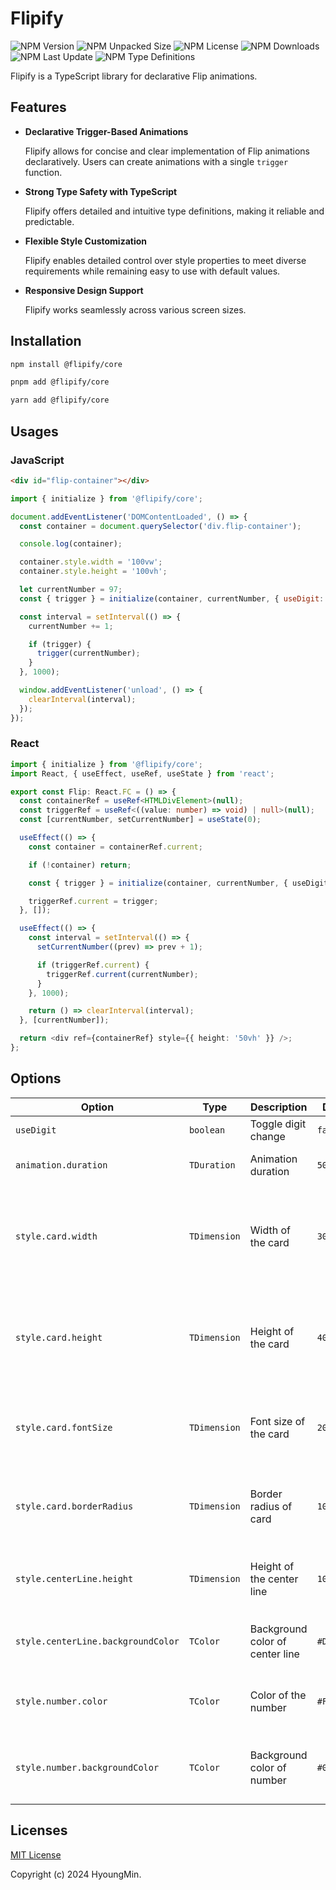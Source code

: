 # Flipify

![NPM Version](https://img.shields.io/npm/v/%40flipify%2Fcore)
![NPM Unpacked Size](https://img.shields.io/npm/unpacked-size/%40flipify%2Fcore)
![NPM License](https://img.shields.io/npm/l/%40flipify%2Fcore)
![NPM Downloads](https://img.shields.io/npm/d18m/%40flipify%2Fcore)
![NPM Last Update](https://img.shields.io/npm/last-update/%40flipify%2Fcore)
![NPM Type Definitions](https://img.shields.io/npm/types/%40flipify%2Fcore)

Flipify is a TypeScript library for declarative Flip animations.

## Features

- **Declarative Trigger-Based Animations**

  Flipify allows for concise and clear implementation of Flip animations declaratively. Users can create animations with a single `trigger` function.

- **Strong Type Safety with TypeScript**

  Flipify offers detailed and intuitive type definitions, making it reliable and predictable.

- **Flexible Style Customization**

  Flipify enables detailed control over style properties to meet diverse requirements while remaining easy to use with default values.

- **Responsive Design Support**

  Flipify works seamlessly across various screen sizes.

## Installation

```bash
npm install @flipify/core
```

```bash
pnpm add @flipify/core
```

```bash
yarn add @flipify/core
```

## Usages

### JavaScript

```html
<div id="flip-container"></div>
```

```javascript
import { initialize } from '@flipify/core';

document.addEventListener('DOMContentLoaded', () => {
  const container = document.querySelector('div.flip-container');

  console.log(container);

  container.style.width = '100vw';
  container.style.height = '100vh';

  let currentNumber = 97;
  const { trigger } = initialize(container, currentNumber, { useDigit: true });

  const interval = setInterval(() => {
    currentNumber += 1;

    if (trigger) {
      trigger(currentNumber);
    }
  }, 1000);

  window.addEventListener('unload', () => {
    clearInterval(interval);
  });
});
```

### React

```typescript
import { initialize } from '@flipify/core';
import React, { useEffect, useRef, useState } from 'react';

export const Flip: React.FC = () => {
  const containerRef = useRef<HTMLDivElement>(null);
  const triggerRef = useRef<((value: number) => void) | null>(null);
  const [currentNumber, setCurrentNumber] = useState(0);

  useEffect(() => {
    const container = containerRef.current;

    if (!container) return;

    const { trigger } = initialize(container, currentNumber, { useDigit: true });

    triggerRef.current = trigger;
  }, []);

  useEffect(() => {
    const interval = setInterval(() => {
      setCurrentNumber((prev) => prev + 1);

      if (triggerRef.current) {
        triggerRef.current(currentNumber);
      }
    }, 1000);

    return () => clearInterval(interval);
  }, [currentNumber]);

  return <div ref={containerRef} style={{ height: '50vh' }} />;
};
```

## Options

| **Option**                         | **Type**     | **Description**                 | **Default** | **Remarks**                                                 |
| ---------------------------------- | ------------ | ------------------------------- | ----------- | ----------------------------------------------------------- |
| `useDigit`                         | `boolean`    | Toggle digit change             | `false`     | `true`, `false`                                             |
| `animation.duration`               | `TDuration`  | Animation duration              | `500`       | In `ms`, e.g., `1000`, `500`                                |
| `style.card.width`                 | `TDimension` | Width of the card               | `300px`     | Can also use `number`, e.g., `100px`, `20%`, `10rem`, `100` |
| `style.card.height`                | `TDimension` | Height of the card              | `400px`     | Can also use `number`, e.g., `200px`, `20%`, `10rem`, `200` |
| `style.card.fontSize`              | `TDimension` | Font size of the card           | `200px`     | Can also use `number`, e.g., `20px`, `3rem`, `18`           |
| `style.card.borderRadius`          | `TDimension` | Border radius of card           | `10px`      | Can also use `number`, e.g., `10px`, `50%`, `5`             |
| `style.centerLine.height`          | `TDimension` | Height of the center line       | `10px`      | Can also use `number`, e.g., `2px`, `1rem`, `5`             |
| `style.centerLine.backgroundColor` | `TColor`     | Background color of center line | `#DDDDDD50` | E.g., `#000000`, `rgba(0, 0, 0, 0.2)`                       |
| `style.number.color`               | `TColor`     | Color of the number             | `#FFFFFF`   | E.g., `white`, `#ff5722`, `rgb(0, 0, 0)`                    |
| `style.number.backgroundColor`     | `TColor`     | Background color of number      | `#000000`   | E.g., `black`, `#eeeeee`, `rgb(255, 255, 255)`              |

## Licenses

[MIT License](./LICENSE)

Copyright (c) 2024 HyoungMin.
